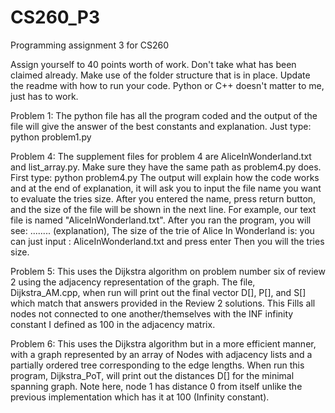 # CS260_P3
Programming assignment 3 for CS260

Assign yourself to 40 points worth of work. Don't take what has been claimed already. Make use of the folder structure that is in place. Update the readme with how to run your code. Python or C++ doesn't matter to me, just has to work.


Problem 1: The python file has all the program coded and the output of the file will give the answer of the best constants and explanation. Just type:
           python problem1.py


Problem 4: The supplement files for problem 4 are AliceInWonderland.txt and list_array.py. Make sure they have the same path as problem4.py does. First type:
            python problem4.py
The output will explain how the code works and at the end of explanation, it will ask you to input the file name you want to evaluate the tries size. After you entered the name, press return button, and the size of the file will be shown in the next line. 
For example, our text file is named "AliceInWonderland.txt". After you ran the program, you will see:
........ (explanation),
The size of the trie of Alice In Wonderland is: 
you can just input : AliceInWonderland.txt   and press enter
Then you will the tries size.

Problem 5: This uses the Dijkstra algorithm on problem number six of review 2 using the adjacency representation of the graph. The file, Dijkstra_AM.cpp, when run will print out the final vector D[], P[], and S[] which match that answers provided in the Review 2 solutions. This Fills all nodes not connected to one another/themselves with the INF infinity constant I defined as 100 in the adjacency matrix.

Problem 6: This uses the Dijkstra algorithm but in a more efficient manner, with a graph represented by an array of Nodes with adjacency lists and a partially ordered tree corresponding to the edge lengths. When run this program, Dijkstra_PoT, will print out the distances D[] for the minimal spanning graph. Note here, node 1 has distance 0 from itself unlike the previous implementation which has it at 100 (Infinity constant).
